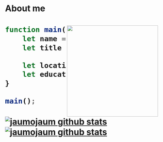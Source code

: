 <h1>About me<h1>

<img align="right" width="300" src="https://media.tenor.com/pT_eK7L76OEAAAAC/coding-computer-coding.gif" />

```javascript
function main() {
    let name = 'João Grippa (@JaumoJaum)';
    let title = 'Software Developer';

    let location = 'São José dos Campos';
    let education = 'Studying Computer Science, seeking opportunities';
}

main();
```

<a href="https://github.com/Gurupreet">
 <img align="center" src="https://github-readme-stats.vercel.app/api?username=jaumojaum&theme=merko&show_icons=true&hide_border=true&count_private=true" alt="jaumojaum github stats"/>
</a>

<a href="https://github.com/Gurupreet">
 <img align="center" src="https://github-readme-stats.vercel.app/api/top-langs/?username=jaumojaum&theme=merko&show_icons=true&hide_border=true&layout=compact" alt="jaumojaum github stats"/>
</a>

<!---
JaumoJaum/JaumoJaum is a ✨ special ✨ repository because its `README.md` (this file) appears on your GitHub profile.
You can click the Preview link to take a look at your changes.
--->
